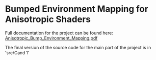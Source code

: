 # Bumped Environment Mapping for Anisotropic Shaders
 
Full documentation for the project can be found here: [Anisotropic_Bump_Environment_Mapping.pdf](https://github.com/Duncuiad/Anisotropic-Bump-Environment-Mapping/blob/main/Anisotropic_Bump_Environment_Mapping.pdf)

The final version of the source code for the main part of the project is in 'src/Cand 1'
